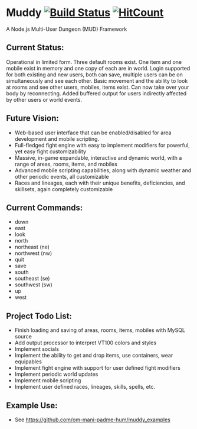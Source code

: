 # Muddy [![Build Status](https://www.travis-ci.org/om-mani-padme-hum/muddy.svg?branch=master)](https://www.travis-ci.org/om-mani-padme-hum/muddy) [![HitCount](http://hits.dwyl.com/om-mani-padme-hum/muddy.svg)](http://hits.dwyl.com/om-mani-padme-hum/muddy)
A Node.js Multi-User Dungeon (MUD) Framework

## Current Status:
Operational in limited form.  Three default rooms exist.  One item and one mobile exist in memory and one copy of each are in world.  Login supported for both existing and new users, both can save, multiple users can be on simultaneously and see each other.  Basic movement and the ability to look at rooms and see other users, mobiles, items exist.  Can now take over your body by reconnecting.  Added buffered output for users indirectly affected by other users or world events.

## Future Vision:
* Web-based user interface that can be enabled/disabled for area development and mobile scripting.
* Full-fledged fight engine with easy to implement modifiers for powerful, yet easy fight customizability
* Massive, in-game expandable, interactive and dynamic world, with a range of areas, rooms, items, and mobiles
* Advanced mobile scripting capabilities, along with dynamic weather and other periodic events, all customizable
* Races and lineages, each with their unique benefits, deficiencies, and skillsets, again completely customizable

## Current Commands:
* down
* east
* look
* north
* northeast (ne)
* northwest (nw)
* quit
* save
* south
* southeast (se)
* southwest (sw)
* up
* west

## Project Todo List:

* Finish loading and saving of areas, rooms, items, mobiles with MySQL source
* Add output processor to interpret VT100 colors and styles
* Implement socials
* Implement the ability to get and drop items, use containers, wear equipables
* Implement fight engine with support for user defined fight modifiers
* Implement periodic world updates
* Implement mobile scripting
* Implement user defined races, lineages, skills, spells, etc.

## Example Use:

* See https://github.com/om-mani-padme-hum/muddy_examples
